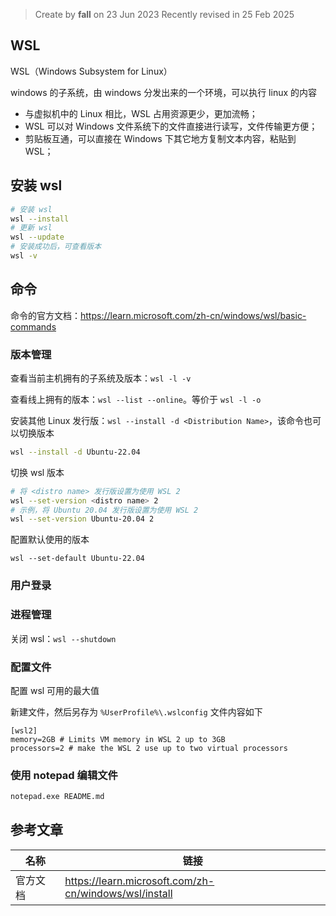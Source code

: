 > Create by **fall** on 23 Jun 2023
> Recently revised in 25 Feb 2025

## WSL

WSL（Windows Subsystem for Linux）

windows 的子系统，由 windows 分发出来的一个环境，可以执行 linux 的内容

- 与虚拟机中的 Linux 相比，WSL 占用资源更少，更加流畅；
- WSL 可以对 Windows 文件系统下的文件直接进行读写，文件传输更方便；
- 剪贴板互通，可以直接在 Windows 下其它地方复制文本内容，粘贴到 WSL；

## 安装 wsl

```bash
# 安装 wsl
wsl --install
# 更新 wsl
wsl --update
# 安装成功后，可查看版本
wsl -v
```

## 命令

命令的官方文档：https://learn.microsoft.com/zh-cn/windows/wsl/basic-commands

### 版本管理

查看当前主机拥有的子系统及版本：`wsl -l -v`

查看线上拥有的版本：`wsl --list --online`。等价于 `wsl -l -o` 

安装其他 Linux 发行版：`wsl --install -d <Distribution Name>`，该命令也可以切换版本

```bash
wsl --install -d Ubuntu-22.04
```


切换 wsl 版本

```bash
# 将 <distro name> 发行版设置为使用 WSL 2
wsl --set-version <distro name> 2
# 示例，将 Ubuntu 20.04 发行版设置为使用 WSL 2
wsl --set-version Ubuntu-20.04 2
```

配置默认使用的版本

```
wsl --set-default Ubuntu-22.04
```

### 用户登录



### 进程管理

关闭 wsl：`wsl --shutdown`

### 配置文件

配置 wsl 可用的最大值

新建文件，然后另存为 `%UserProfile%\.wslconfig` 文件内容如下

```
[wsl2]
memory=2GB # Limits VM memory in WSL 2 up to 3GB
processors=2 # make the WSL 2 use up to two virtual processors
```

### 使用 notepad 编辑文件

```bash
notepad.exe README.md
```

## 参考文章

| 名称     | 链接                                                  |
| -------- | ----------------------------------------------------- |
| 官方文档 | https://learn.microsoft.com/zh-cn/windows/wsl/install |

